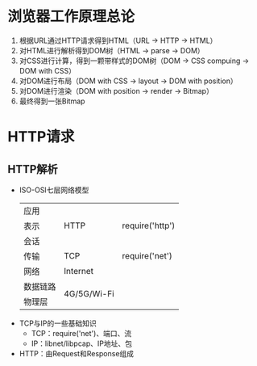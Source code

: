 # 浏览器工作原理总论
1. 根据URL通过HTTP请求得到HTML（URL → HTTP → HTML）
2. 对HTML进行解析得到DOM树（HTML → parse → DOM）
3. 对CSS进行计算，得到一颗带样式的DOM树（DOM → CSS compuing → DOM with CSS）
4. 对DOM进行布局（DOM with CSS → layout → DOM with position）
5. 对DOM进行渲染（DOM with position → render → Bitmap）
5. 最终得到一张Bitmap


# HTTP请求
## HTTP解析
* ISO-OSI七层网络模型
  <table>
    <tr>
      <td>应用</td>
      <td rowspan="3">HTTP</td>
      <td rowspan="3">require('http')</td>
    </tr>
    <tr>
      <td>表示</td>
    </tr>
    <tr>
      <td>会话</td>
    </tr>
    <tr>
      <td>传输</td>
      <td>TCP</td>
      <td>require('net')</td>
    </tr>
    <tr>
      <td>网络</td>
      <td>Internet</td>
      <td></td>
    </tr>
    <tr>
      <td>数据链路</td>
      <td rowspan="2">4G/5G/Wi-Fi</td>
      <td></td>
    </tr>
    <tr>
      <td>物理层</td>
      <td></td>
    </tr>
  </table>
* TCP与IP的一些基础知识
  * TCP：require('net')、端口、流
  * IP：libnet/libpcap、IP地址、包
* HTTP：由Request和Response组成
